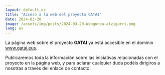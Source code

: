 ```yaml
---
layout: default_es
title: "Acceso a la web del proyecto GATAI"
date: 2024-03-20
image: /assets/img/posts/2024-03-20-Webgunea-atzigarri.png
lang: es
---
```


La página web sobre el proyecto <b>GATAI</b> ya está accesible en el dominio <a href="www.gatai.eus">www.gatai.eus</a>.

Publicaremos toda la información sobre las iniciativas relacionadas con el proyecto en la página web, y para aclarar cualquier duda podéis dirigiros a nosotras a través del enlace de contacto.

